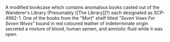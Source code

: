 A modified bookcase which contains anomalous books casted out of the Wanderer's Library (Presumably [[The Library]]?) each designated as SCP-4982-1. One of the books from the "Mort" shelf titled _"Seven Vows For Seven Wives"_ bound in red coloured leather of indeterminate origin secreted a mixture of blood, human semen, and amniotic fluid while it was open.
